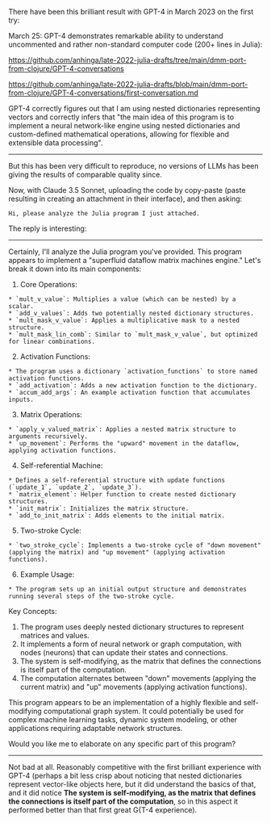 There have been this brilliant result with GPT-4 in March 2023 on the first try:

March 25: GPT-4 demonstrates remarkable ability to understand uncommented and rather non-standard computer code (200+ lines in Julia):

https://github.com/anhinga/late-2022-julia-drafts/tree/main/dmm-port-from-clojure/GPT-4-conversations

https://github.com/anhinga/late-2022-julia-drafts/blob/main/dmm-port-from-clojure/GPT-4-conversations/first-conversation.md

GPT-4 correctly figures out that I am using nested dictionaries representing vectors and correctly infers that "the main idea of this program is to implement a neural network-like engine using nested dictionaries and custom-defined mathematical operations, allowing for flexible and extensible data processing".

*****

But this has been very difficult to reproduce, no versions of LLMs has been giving the results of comparable quality since.

Now, with Claude 3.5 Sonnet, uploading the code by copy-paste (paste resulting in creating an attachment in their interface),
and then asking:

`Hi, please analyze the Julia program I just attached.`

The reply is interesting:

*****

Certainly, I'll analyze the Julia program you've provided. This program appears to implement a "superfluid dataflow matrix machines engine." Let's break it down into its main components:

  1. Core Operations:

    * `mult_v_value`: Multiplies a value (which can be nested) by a scalar.
    * `add_v_values`: Adds two potentially nested dictionary structures.
    * `mult_mask_v_value`: Applies a multiplicative mask to a nested structure.
    * `mult_mask_lin_comb`: Similar to `mult_mask_v_value`, but optimized for linear combinations.


  2. Activation Functions:

    * The program uses a dictionary `activation_functions` to store named activation functions.
    * `add_activation`: Adds a new activation function to the dictionary.
    * `accum_add_args`: An example activation function that accumulates inputs.


  3. Matrix Operations:

    * `apply_v_valued_matrix`: Applies a nested matrix structure to arguments recursively.
    * `up_movement`: Performs the "upward" movement in the dataflow, applying activation functions.


  4. Self-referential Machine:

    * Defines a self-referential structure with update functions (`update_1`, `update_2`, `update_3`).
    * `matrix_element`: Helper function to create nested dictionary structures.
    * `init_matrix`: Initializes the matrix structure.
    * `add_to_init_matrix`: Adds elements to the initial matrix.


  5. Two-stroke Cycle:

    * `two_stroke_cycle`: Implements a two-stroke cycle of "down movement" (applying the matrix) and "up movement" (applying activation functions).


  6. Example Usage:

    * The program sets up an initial output structure and demonstrates running several steps of the two-stroke cycle.



Key Concepts:

  1. The program uses deeply nested dictionary structures to represent matrices and values.
  2. It implements a form of neural network or graph computation, with nodes (neurons) that can update their states and connections.
  3. The system is self-modifying, as the matrix that defines the connections is itself part of the computation.
  4. The computation alternates between "down" movements (applying the current matrix) and "up" movements (applying activation functions).

This program appears to be an implementation of a highly flexible and self-modifying computational graph system. It could potentially be used for complex machine learning tasks, dynamic system modeling, or other applications requiring adaptable network structures.

Would you like me to elaborate on any specific part of this program?

*****

Not bad at all. Reasonably competitive with the first brilliant experience with GPT-4 (perhaps a bit less crisp about
noticing that nested dictionaries represent vector-like objects here, but it did understand the basics of that,
and it did notice **The system is self-modifying, as the matrix that defines the connections is itself part of the computation**,
so in this aspect it performed better than that first great G{T-4 experience).
